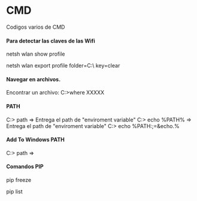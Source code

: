 # CMD
Codigos varios de CMD

#### Para detectar las claves de las Wifi

netsh wlan show profile

netsh wlan export profile folder=C:\ key=clear


#### Navegar en archivos.
Encontrar un archivo:
C:\>where XXXXX

#### PATH
C:\> path => Entrega el path de "enviroment variable"
C:\> echo %PATH% => Entrega el path de "enviroment variable"
C:\> echo %PATH:;=&echo.%

#### Add To Windows PATH
C:\> path => 

#### Comandos PIP
pip freeze

pip list
